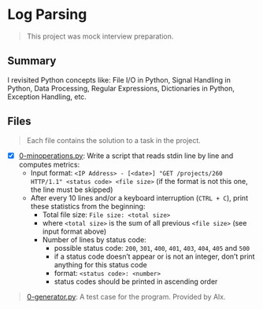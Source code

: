 # Log Parsing

> This project was mock interview preparation.

## Summary

I revisited Python concepts like: File I/O in Python, Signal Handling in Python, Data Processing, Regular Expressions, Dictionaries in Python, Exception Handling, etc.

## Files

> Each file contains the solution to a task in the project.

- [x] [0-minoperations.py](https://github.com/Ebube-Ochemba/alx-interview/blob/main/0x03-log_parsing/0-stats.py): Write a script that reads stdin line by line and computes metrics:
  - Input format: `<IP Address> - [<date>] "GET /projects/260 HTTP/1.1" <status code> <file size>` (if the format is not this one, the line must be skipped)
  - After every 10 lines and/or a keyboard interruption (`CTRL + C`), print these statistics from the beginning:
    - Total file size: `File size: <total size>`
    - where `<total size>` is the sum of all previous `<file size>` (see input format above)
    - Number of lines by status code:
      - possible status code: `200`, `301`, `400`, `401`, `403`, `404`, `405` and `500`
      - if a status code doesn’t appear or is not an integer, don’t print anything for this status code
      - format: `<status code>: <number>`
      - status codes should be printed in ascending order

> [0-generator.py](./0-generator.py): A test case for the program. Provided by Alx.

